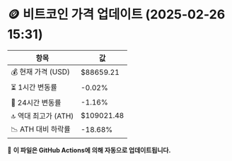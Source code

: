 # 🪙 비트코인 가격 업데이트 (2025-02-26 15:31)

| 항목                | 값 |
|--------------------|----------------|
| 💰 현재 가격 (USD) | $88659.21 |
| ⏳ 1시간 변동률    | -0.02% |
| 📆 24시간 변동률   | -1.16% |
| 🔝 역대 최고가 (ATH) | $109021.48 |
| 📉 ATH 대비 하락률 | -18.68% |

🔄 **이 파일은 GitHub Actions에 의해 자동으로 업데이트됩니다.**
